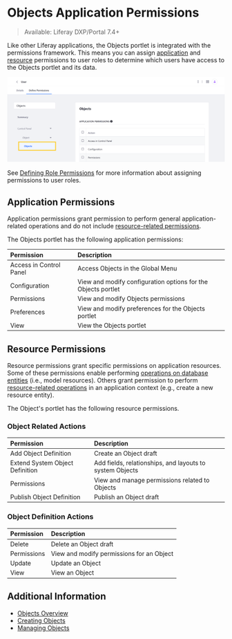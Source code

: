 # Objects Application Permissions

> Available: Liferay DXP/Portal 7.4+

Like other Liferay applications, the Objects portlet is integrated with the permissions framework. This means you can assign [application](#application-permissions) and [resource](#resource-permissions) permissions to user roles to determine which users have access to the Objects portlet and its data.

![Assign Objects permissions when defining role permissions.](./objects-application-permissions/images/01.png)

See [Defining Role Permissions](../../users-and-permissions/roles-and-permissions/defining-role-permissions.md) for more information about assigning permissions to user roles.

## Application Permissions

Application permissions grant permission to perform general application-related operations and do not include [resource-related permissions](#resource-permissions).

The Objects portlet has the following application permissions:

| Permission | Description |
| :--- | :--- |
| Access in Control Panel | Access Objects in the Global Menu |
| Configuration | View and modify configuration options for the Objects portlet |
| Permissions | View and modify Objects permissions |
| Preferences | View and modify preferences for the Objects portlet |
| View | View the Objects portlet |

## Resource Permissions

Resource permissions grant specific permissions on application resources. Some of these permissions enable performing [operations on database entities](#object-definition-actions) (i.e., model resources). Others grant permission to perform [resource-related operations](#object-related-actions) in an application context (e.g., create a new resource entity).

The Object's portlet has the following resource permissions.

### Object Related Actions

| Permission | Description |
| :--- | :--- |
| Add Object Definition | Create an Object draft |
| Extend System Object Definition | Add fields, relationships, and layouts to system Objects |
| Permissions | View and manage permissions related to Objects |
| Publish Object Definition | Publish an Object draft |

### Object Definition Actions

| Permission | Description |
| :--- | :--- |
| Delete | Delete an Object draft |
| Permissions | View and modify permissions for an Object |
| Update | Update an Object |
| View | View an Object |

## Additional Information

* [Objects Overview](../objects.md)
* [Creating Objects](./creating-and-managing-objects/creating-objects.md)
* [Managing Objects](./creating-and-managing-objects/managing-objects.md)
